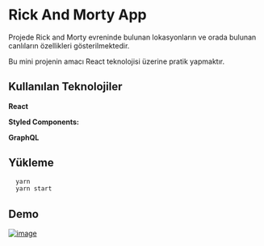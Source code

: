 # Rick And Morty App

Projede Rick and Morty evreninde bulunan lokasyonların ve orada bulunan canlıların özellikleri gösterilmektedir.

Bu mini projenin amacı React teknolojisi üzerine pratik yapmaktır.

## Kullanılan Teknolojiler

**React**

**Styled Components:**

**GraphQL**

## Yükleme

```bash 
  yarn
  yarn start
```

## Demo


<a href="https://rickandmorty-qujm98g0u-emanet.vercel.app/">![image](https://user-images.githubusercontent.com/44415149/153476634-ac375972-4801-45ac-a412-ea2cddd6cdb2.png)</a>
